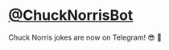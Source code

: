 # [@ChuckNorrisBot](https://telegram.me/ChuckNorrisJokeBot)

Chuck Norris jokes are now on Telegram! :sunglasses: :tada:
